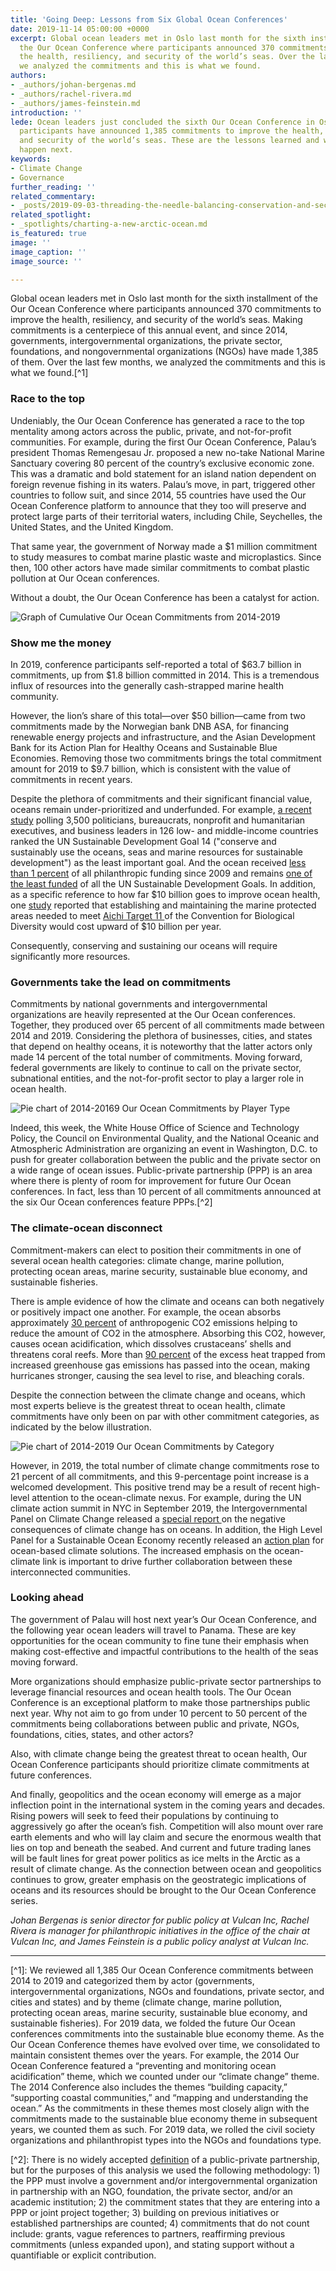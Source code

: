 ```yaml
---
title: 'Going Deep: Lessons from Six Global Ocean Conferences'
date: 2019-11-14 05:00:00 +0000
excerpt: Global ocean leaders met in Oslo last month for the sixth installment of
  the Our Ocean Conference where participants announced 370 commitments to improve
  the health, resiliency, and security of the world’s seas. Over the last few months,
  we analyzed the commitments and this is what we found.
authors:
- _authors/johan-bergenas.md
- _authors/rachel-rivera.md
- _authors/james-feinstein.md
introduction: ''
lede: Ocean leaders just concluded the sixth Our Ocean Conference in Oslo. Since 2014,
  participants have announced 1,385 commitments to improve the health, resiliency,
  and security of the world’s seas. These are the lessons learned and what needs to
  happen next.
keywords:
- Climate Change
- Governance
further_reading: ''
related_commentary:
- _posts/2019-09-03-threading-the-needle-balancing-conservation-and-security-in-the-high-seas-treaty.md
related_spotlight:
- _spotlights/charting-a-new-arctic-ocean.md
is_featured: true
image: ''
image_caption: ''
image_source: ''

---
```

Global ocean leaders met in Oslo last month for the sixth installment of the Our Ocean Conference where participants announced 370 commitments to improve the health, resiliency, and security of the world’s seas. Making commitments is a centerpiece of this annual event, and since 2014, governments, intergovernmental organizations, the private sector, foundations, and nongovernmental organizations (NGOs) have made 1,385 of them. Over the last few months, we analyzed the commitments and this is what we found.\[^1\]

### Race to the top

Undeniably, the Our Ocean Conference has generated a race to the top mentality among actors across the public, private, and not-for-profit communities. For example, during the first Our Ocean Conference, Palau’s president Thomas Remengesau Jr. proposed a new no-take National Marine Sanctuary covering 80 percent of the country’s exclusive economic zone. This was a dramatic and bold statement for an island nation dependent on foreign revenue fishing in its waters. Palau’s move, in part, triggered other countries to follow suit, and since 2014, 55 countries have used the Our Ocean Conference platform to announce that they too will preserve and protect large parts of their territorial waters, including Chile, Seychelles, the United States, and the United Kingdom.

That same year, the government of Norway made a $1 million commitment to study measures to combat marine plastic waste and microplastics. Since then, 100 other actors have made similar commitments to combat plastic pollution at Our Ocean conferences.

Without a doubt, the Our Ocean Conference has been a catalyst for action.

![Graph of Cumulative Our Ocean Commitments from 2014-2019](https://res.cloudinary.com/csisideaslab/image/upload/v1573741962/ocean/Graph1_maixjw.png "Cumulative Our Ocean Commitments")

### **Show me the money**

In 2019, conference participants self-reported a total of $63.7 billion in commitments, up from $1.8 billion committed in 2014. This is a tremendous influx of resources into the generally cash-strapped marine health community.

However, the lion’s share of this total—over $50 billion—came from two commitments made by the Norwegian bank DNB ASA, for financing renewable energy projects and infrastructure, and the Asian Development Bank for its Action Plan for Healthy Oceans and Sustainable Blue Economies. Removing those two commitments brings the total commitment amount for 2019 to $9.7 billion, which is consistent with the value of commitments in recent years.

Despite the plethora of commitments and their significant financial value, oceans remain under-prioritized and underfunded. For example, [a recent study](https://www.npr.org/sections/goatsandsoda/2018/05/31/614493772/the-u-n-goal-that-doesnt-get-a-lot-of-respect) polling 3,500 politicians, bureaucrats, nonprofit and humanitarian executives, and business leaders in 126 low- and middle-income countries ranked the UN Sustainable Development Goal 14 ("conserve and sustainably use the oceans, seas and marine resources for sustainable development") as the least important goal. And the ocean received [less than 1 percent](https://givingcompass.org/article/funding-the-ocean-philanthropy/) of all philanthropic funding since 2009 and remains [one of the least funded](https://www.aiddata.org/sdg) of all the UN Sustainable Development Goals. In addition, as a specific reference to how far $10 billion goes to improve ocean health, one [study](https://www.cbd.int/doc/meetings/fin/hlpgar-sp-01/official/hlpgar-sp-01-01-report-en.pdf) reported that establishing and maintaining the marine protected areas needed to meet [Aichi Target 11 ](https://www.cbd.int/sp/targets/rationale/target-11/)of the Convention for Biological Diversity would cost upward of $10 billion per year.

Consequently, conserving and sustaining our oceans will require significantly more resources.

### **Governments take the lead on commitments**

Commitments by national governments and intergovernmental organizations are heavily represented at the Our Ocean conferences. Together, they produced over 65 percent of all commitments made between 2014 and 2019. Considering the plethora of businesses, cities, and states that depend on healthy oceans, it is noteworthy that the latter actors only made 14 percent of the total number of commitments. Moving forward, federal governments are likely to continue to call on the private sector, subnational entities, and the not-for-profit sector to play a larger role in ocean health.

![Pie chart of 2014-20169 Our Ocean Commitments by Player Type](https://res.cloudinary.com/csisideaslab/image/upload/v1573742009/ocean/Graph2_zytwcz.png "Our Ocean Commitments")

Indeed, this week, the White House Office of Science and Technology Policy, the Council on Environmental Quality, and the National Oceanic and Atmospheric Administration are organizing an event in Washington, D.C. to push for greater collaboration between the public and the private sector on a wide range of ocean issues. Public-private partnership (PPP) is an area where there is plenty of room for improvement for future Our Ocean conferences. In fact, less than 10 percent of all commitments announced at the six Our Ocean conferences feature PPPs.\[^2\]

### **The climate-ocean disconnect**

Commitment-makers can elect to position their commitments in one of several ocean health categories: climate change, marine pollution, protecting ocean areas, marine security, sustainable blue economy, and sustainable fisheries.

There is ample evidence of how the climate and oceans can both negatively or positively impact one another. For example, the ocean absorbs approximately [30 percent](https://science.sciencemag.org/content/363/6432/1193) of anthropogenic CO2 emissions helping to reduce the amount of CO2 in the atmosphere. Absorbing this CO2, however, causes ocean acidification, which dissolves crustaceans’ shells and threatens coral reefs. More than [90 percent](https://www.nytimes.com/interactive/2016/09/12/science/earth/ocean-warming-climate-change.html) of the excess heat trapped from increased greenhouse gas emissions has passed into the ocean, making hurricanes stronger, causing the sea level to rise, and bleaching corals.

Despite the connection between the climate change and oceans, which most experts believe is the greatest threat to ocean health, climate commitments have only been on par with other commitment categories, as indicated by the below illustration.

![Pie chart of 2014-2019 Our Ocean Commitments by Category](https://res.cloudinary.com/csisideaslab/image/upload/v1573742031/ocean/graph3_rc2hxs.png "Our Ocean Commitments by Category")

However, in 2019, the total number of climate change commitments rose to 21 percent of all commitments, and this 9-percentage point increase is a welcomed development. This positive trend may be a result of recent high-level attention to the ocean-climate nexus. For example, during the UN climate action summit in NYC in September 2019, the Intergovernmental Panel on Climate Change released a [special report ](https://www.nytimes.com/2019/09/25/climate/climate-change-oceans-united-nations.html)on the negative consequences of climate change has on oceans. In addition, the High Level Panel for a Sustainable Ocean Economy recently released an [action plan](http://oceanpanel.org/sites/default/files/2019-10/HLP_Report_Ocean_Solution_Climate_Change_final.pdf) for ocean-based climate solutions. The increased emphasis on the ocean-climate link is important to drive further collaboration between these interconnected communities.

### **Looking ahead**

The government of Palau will host next year’s Our Ocean Conference, and the following year ocean leaders will travel to Panama. These are key opportunities for the ocean community to fine tune their emphasis when making cost-effective and impactful contributions to the health of the seas moving forward.

More organizations should emphasize public-private sector partnerships to leverage financial resources and ocean health tools. The Our Ocean Conference is an exceptional platform to make those partnerships public next year. Why not aim to go from under 10 percent to 50 percent of the commitments being collaborations between public and private, NGOs, foundations, cities, states, and other actors?

Also, with climate change being the greatest threat to ocean health, Our Ocean Conference participants should prioritize climate commitments at future conferences.

And finally, geopolitics and the ocean economy will emerge as a major inflection point in the international system in the coming years and decades. Rising powers will seek to feed their populations by continuing to aggressively go after the ocean’s fish. Competition will also mount over rare earth elements and who will lay claim and secure the enormous wealth that lies on top and beneath the seabed. And current and future trading lanes will be fault lines for great power politics as ice melts in the Arctic as a result of climate change. As the connection between ocean and geopolitics continues to grow, greater emphasis on the geostrategic implications of oceans and its resources should be brought to the Our Ocean Conference series.

_Johan Bergenas is senior director for public policy at Vulcan Inc, Rachel Rivera is manager for philanthropic initiatives in the office of the chair at Vulcan Inc, and James Feinstein is a public policy analyst at Vulcan Inc._

***

\[^1\]: We reviewed all 1,385 Our Ocean Conference commitments between 2014 to 2019 and categorized them by actor (governments, intergovernmental organizations, NGOs and foundations, private sector, and cities and states) and by theme (climate change, marine pollution, protecting ocean areas, marine security, sustainable blue economy, and sustainable fisheries). For 2019 data, we folded the future Our Ocean conferences commitments into the sustainable blue economy theme. As the Our Ocean Conference themes have evolved over time, we consolidated to maintain consistent themes over the years. For example, the 2014 Our Ocean Conference featured a “preventing and monitoring ocean acidification” theme, which we counted under our “climate change” theme. The 2014 Conference also includes the themes “building capacity,” “supporting coastal communities,” and “mapping and understanding the ocean.” As the commitments in these themes most closely align with the commitments made to the sustainable blue economy theme in subsequent years, we counted them as such. For 2019 data, we rolled the civil society organizations and philanthropist types into the NGOs and foundations type.

\[^2\]: There is no widely accepted [definition](https://ppp.worldbank.org/public-private-partnership/overview/what-are-public-private-partnerships) of a public-private partnership, but for the purposes of this analysis we used the following methodology: 1) the PPP must involve a government and/or intergovernmental organization in partnership with an NGO, foundation, the private sector, and/or an academic institution; 2) the commitment states that they are entering into a PPP or joint project together; 3) building on previous initiatives or established partnerships are counted; 4) commitments that do not count include: grants, vague references to partners, reaffirming previous commitments (unless expanded upon), and stating support without a quantifiable or explicit contribution.